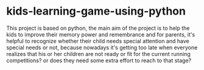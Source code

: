 # kids-learning-game-using-python
This project is based on python, the main aim of the project is to help the kids to improve their memory power and remembrance and for parents, 
it's helpful to recognize whether their child needs special attention and have special needs or not,
because nowadays it's getting too late when everyone realizes that his or her children are not ready or fit for the current running competitions?
or does they need some extra effort to reach to that stage?
